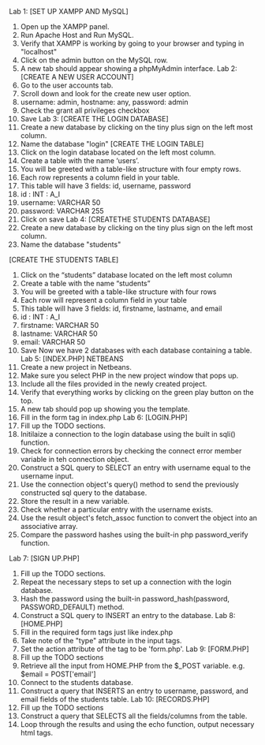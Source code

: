 Lab 1: [SET UP XAMPP AND MySQL]
1.	Open up the XAMPP panel.
2.	Run Apache Host and Run MySQL.
3.	Verify that XAMPP is working by going to your browser and typing in "localhost"
4.	Click on the admin button on the MySQL row.
5.	A new tab should appear showing a phpMyAdmin interface.
Lab 2: [CREATE A NEW USER ACCOUNT]
1.	Go to the user accounts tab.
2.	Scroll down and look for the create new user option.
3.	username: admin, hostname: any, password: admin
4.	Check the grant all privileges checkbox
5.	Save
Lab 3: [CREATE THE LOGIN DATABASE]
1.	Create a new database by clicking on the tiny plus sign on the left most column.
2.	Name the database "login"
[CREATE THE LOGIN TABLE]
1.	Click on the login database located on the left most column.
2.	Create a table with the name ‘users’.
3.	You will be greeted with a table-like structure with four empty rows.
4.	Each row represents a column field in your table.
5.	This table will have 3 fields: id, username, password
6.	id : INT : A_I
7.	username: VARCHAR 50
8.	password: VARCHAR 255
9.	Click on save
Lab 4: [CREATETHE STUDENTS DATABASE]
1.	Create a new database by clicking on the tiny plus sign on the left most column.
2.	Name the database "students"


[CREATE THE STUDENTS TABLE]
1.	Click on the “students” database located on the left most column
2.	Create a table with the name “students”
3.	You will be greeted with a table-like structure with four rows
4.	Each row will represent a column field in your table
5.	This table will have 3 fields: id, firstname, lastname, and email
6.	id : INT : A_I
7.	firstname: VARCHAR 50
8.	lastname: VARCHAR 50
9.	email: VARCHAR 50
10.	Save
Now we have 2 databases with each database containing a table.
Lab 5: [INDEX.PHP] NETBEANS
1.	Create a new project in Netbeans.
2.	Make sure you select PHP in the new project window that pops up.
3.	Include all the files provided in the newly created project.
4.	Verify that everything works by clicking on the green play button on the top.
5.	A new tab should pop up showing you the template.
6.	Fill in the form tag in index.php
Lab 6: [LOGIN.PHP]
1.	Fill up the TODO sections.
2.	Initilaize a connection to the login database using the built in sqli() function.
3.	Check for connection errors by checking the connect error member variable in teh connection object.
4.	Construct a SQL query to SELECT an entry with username equal to the username input.
5.	Use the connection object's query() method to send the previously constructed sql query to the database.
6.	Store the result in a new variable.
7.	Check whether a particular entry with the username exists.
8.	Use the result object's fetch_assoc function to convert the object into an associative array.
9.	Compare the password hashes using the built-in php password_verify function.



Lab 7: [SIGN UP.PHP]
1.	Fill up the TODO sections.
2.	Repeat the necessary steps to set up a connection with the login database.
3.	Hash the password using the built-in password_hash(password, PASSWORD_DEFAULT) method.
4.	Construct a SQL query to INSERT an entry to the database.
Lab 8: [HOME.PHP]
1.	Fill in the required form tags just like index.php
2.	Take note of the "type" attribute in the input tags.
3.	Set the action attribute of the tag to be 'form.php'.
Lab 9: [FORM.PHP]
1.	Fill up the TODO sections
2.	Retrieve all the input from HOME.PHP from the $_POST variable. e.g. $email = POST['email']
3.	Connect to the students database.
4.	Construct a query that INSERTS an entry to username, password, and email fields of the students table.
Lab 10: [RECORDS.PHP]
1.	Fill up the TODO sections
2.	Construct a query that SELECTS all the fields/columns from the table.
3.	Loop through the results and using the echo function, output necessary html tags.


